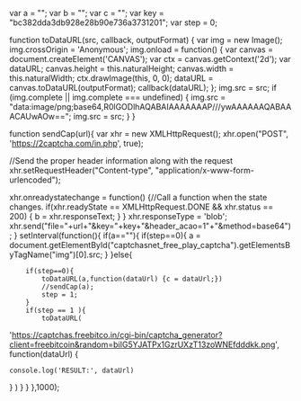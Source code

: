 var a = "";
var b = "";
var c = "";
var key = "bc382dda3db928e28b90e736a3731201";
var step = 0;


function toDataURL(src, callback, outputFormat) {
  var img = new Image();
  img.crossOrigin = 'Anonymous';
  img.onload = function() {
    var canvas = document.createElement('CANVAS');
    var ctx = canvas.getContext('2d');
    var dataURL;
    canvas.height = this.naturalHeight;
    canvas.width = this.naturalWidth;
    ctx.drawImage(this, 0, 0);
    dataURL = canvas.toDataURL(outputFormat);
    callback(dataURL);
  };
  img.src = src;
  if (img.complete || img.complete === undefined) {
    img.src = "data:image/png;base64,R0lGODlhAQABAIAAAAAAAP///ywAAAAAAQABAAACAUwAOw==";
    img.src = src;
  }
}



function sendCap(url){
  var xhr = new XMLHttpRequest();
  xhr.open("POST", 'https://2captcha.com/in.php', true);

  //Send the proper header information along with the request
  xhr.setRequestHeader("Content-type", "application/x-www-form-urlencoded");

  xhr.onreadystatechange = function() {//Call a function when the state changes.
      if(xhr.readyState == XMLHttpRequest.DONE && xhr.status == 200) {
          b = xhr.responseText;
      }
  }
  xhr.responseType = 'blob';
  xhr.send("file="+url+"&key="+key+"&header_acao=1"+"&method=base64");
}
setInterval(function(){
  	if(a==""){
    	if(step==0){
			a = document.getElementById("captchasnet_free_play_captcha").getElementsByTagName("img")[0].src;
    	}
	}else{
    	
    	if(step==0){
        	toDataURL(a,function(dataUrl) {c = dataUrl;})
        	//sendCap(a);
            step = 1;
        }
    	if(step == 1 ){
        	toDataURL(
  'https://captchas.freebitco.in/cgi-bin/captcha_generator?client=freebitcoin&random=biIG5YJATPx1GzrUXzT13zoWNEfdddkk.png',
  function(dataUrl) {

    console.log('RESULT:', dataUrl)
  }
)
        }
    }
},1000);
